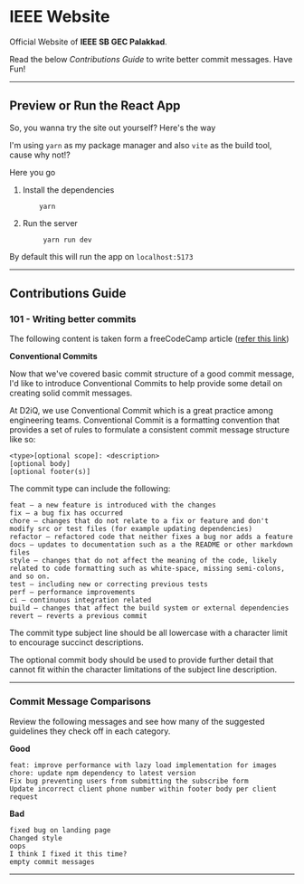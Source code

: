 # IEEE Website
Official Website of **IEEE SB GEC Palakkad**.

Read the below *Contributions Guide* to write better commit messages. Have Fun!

---
## Preview or Run the React App

So, you wanna try the site out yourself? Here's the way

I'm using `yarn` as my package manager and also `vite` as the build tool, cause why not!?

Here you go
1. Install the dependencies
    ```
        yarn
    ```
2. Run the server
   ```
        yarn run dev
   ```

By default this will run the app on `localhost:5173`

---

## Contributions Guide
### 101 - Writing better commits

The following content is taken form a freeCodeCamp article ([refer this link](https://www.freecodecamp.org/news/how-to-write-better-git-commit-messages/))



**Conventional Commits**

Now that we've covered basic commit structure of a good commit message, I'd like to introduce Conventional Commits to help provide some detail on creating solid commit messages.

At D2iQ, we use Conventional Commit which is a great practice among engineering teams. Conventional Commit is a formatting convention that provides a set of rules to formulate a consistent commit message structure like so:

```
<type>[optional scope]: <description>
[optional body]
[optional footer(s)]
```

The commit type can include the following:

    feat – a new feature is introduced with the changes
    fix – a bug fix has occurred
    chore – changes that do not relate to a fix or feature and don't modify src or test files (for example updating dependencies)
    refactor – refactored code that neither fixes a bug nor adds a feature
    docs – updates to documentation such as a the README or other markdown files
    style – changes that do not affect the meaning of the code, likely related to code formatting such as white-space, missing semi-colons, and so on.
    test – including new or correcting previous tests
    perf – performance improvements
    ci – continuous integration related
    build – changes that affect the build system or external dependencies
    revert – reverts a previous commit 

The commit type subject line should be all lowercase with a character limit to encourage succinct descriptions.

The optional commit body should be used to provide further detail that cannot fit within the character limitations of the subject line description.

---
### Commit Message Comparisons

Review the following messages and see how many of the suggested guidelines they check off in each category.

**Good**

    feat: improve performance with lazy load implementation for images
    chore: update npm dependency to latest version
    Fix bug preventing users from submitting the subscribe form
    Update incorrect client phone number within footer body per client request

**Bad**

    fixed bug on landing page
    Changed style
    oops
    I think I fixed it this time?
    empty commit messages

---

